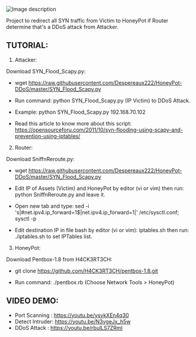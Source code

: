 ![Image description](https://github.com/Despereaux222/HoneyPot-DDoS/blob/master/Infomation.png)


Project to redirect all SYN traffic from Victim to HoneyPot if Router determine that's a DDoS attack from Attacker.


TUTORIAL:
------
1. Attacker:

Download SYN_Flood_Scapy.py:

+ wget https://raw.githubusercontent.com/Despereaux222/HoneyPot-DDoS/master/SYN_Flood_Scapy.py

+ Run command: python SYN_Flood_Scapy.py (IP Victim) to DDoS Attack.

+ Example: python SYN_Flood_Scapy.py 192.168.70.102

+ Read this article to know more about this script: https://opensourceforu.com/2011/10/syn-flooding-using-scapy-and-prevention-using-iptables/

2. Router:

Download SniffnReroute.py:

+ wget https://raw.githubusercontent.com/Despereaux222/HoneyPot-DDoS/master/SYN_Flood_Scapy.py

+ Edit IP of Assets (Victim) and HoneyPot by editor (vi or vim) then run: python SniffnReroute.py and leave it.

+ Open new tab and type: sed -i 's|#net.ipv4.ip_forward=1$|net.ipv4.ip_forward=1|' /etc/sysctl.conf; sysctl -p

+ Edit destination IP in file bash by editor (vi or vim): iptables.sh then run: ./iptables.sh to set IPTables list.

3. HoneyPot:

Download Pentbox-1.8 from H4CK3RT3CH:

+ git clone https://github.com/H4CK3RT3CH/pentbox-1.8.git

+ Run command: ./pentbox.rb (Choose Network Tools > HoneyPot)


VIDEO DEMO:
------
+ Port Scanning  : https://youtu.be/ysykXEn4q30
+ Detect Intruder: https://youtu.be/N3vgeJx_h5w
+ DDoS Attack    : https://youtu.be/rbulLS7ZRmI
